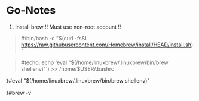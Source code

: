 # Go-Notes
1. Install brew
!! Must use non-root account !!

>#/bin/bash -c "$(curl -fsSL https://raw.githubusercontent.com/Homebrew/install/HEAD/install.sh)"

>#(echo; echo 'eval "$(/home/linuxbrew/.linuxbrew/bin/brew shellenv)"') >> /home/$USER/.bashrc

》#eval "$(/home/linuxbrew/.linuxbrew/bin/brew shellenv)"

》#brew -v
